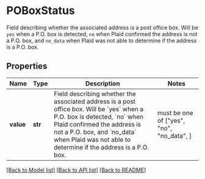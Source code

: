 # POBoxStatus

Field describing whether the associated address is a post office box. Will be `yes` when a P.O. box is detected, `no` when Plaid confirmed the address is not a P.O. box, and `no_data` when Plaid was not able to determine if the address is a P.O. box.

## Properties
Name | Type | Description | Notes
------------ | ------------- | ------------- | -------------
**value** | **str** | Field describing whether the associated address is a post office box. Will be &#x60;yes&#x60; when a P.O. box is detected, &#x60;no&#x60; when Plaid confirmed the address is not a P.O. box, and &#x60;no_data&#x60; when Plaid was not able to determine if the address is a P.O. box. |  must be one of ["yes", "no", "no_data", ]

[[Back to Model list]](../README.md#documentation-for-models) [[Back to API list]](../README.md#documentation-for-api-endpoints) [[Back to README]](../README.md)


